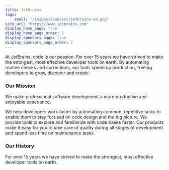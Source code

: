 ```yaml
---
title: JetBrains
logo:
    small: "/images/sponsors/jetbrains-sm.png"
site_url: "https://www.jetbrains.com"
display_home_page: true
display_home_page_order: 2
display_sponsors_page: true
display_sponsors_page_order: 2
---
```

At JetBrains, code is our passion. For over 15 years we have strived to make the 
strongest, most effective developer tools on earth. By automating routine checks 
and corrections, our tools speed up production, freeing developers to grow, discover 
and create.

### Our Mission
We make professional software development a more productive and enjoyable experience.

We help developers work faster by automating common, repetitive tasks to enable them 
to stay focused on code design and the big picture. We provide tools to explore and 
familiarize with code bases faster. Our products make it easy for you to take care of 
quality during all stages of development and spend less time on maintenance tasks.

### Our History
For over 15 years we have strived to make the strongest, most effective developer 
tools on earth.